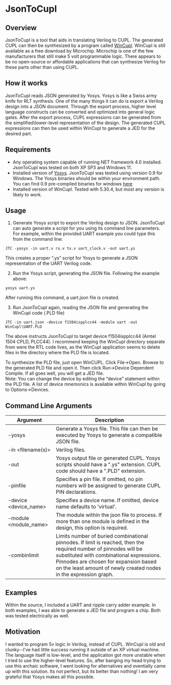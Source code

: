 # JsonToCupl

## Overview

JsonToCupl is a tool that aids in translating Verilog to CUPL.  The generated CUPL can then be synthesized by a program called [WinCupl](https://www.microchip.com/en-us/development-tool/WinCUPL).  WinCupl is still available as a free download by Microchip.  Microchip is one of the few manufacturers that still make 5 volt programmable logic.  There appears to be no open-source or affordable applications that can synthesize Verilog for these parts other than using CUPL.

## How it works

JsonToCupl reads JSON generated by Yosys.  Yosys is like a Swiss army knife for RLT synthesis.  One of the many things it can do is export a Verilog design into a JSON document.  Through the export process, higher level language constructs can be converted and optimized into general logic gates. After the export process, CUPL expressions can be generated from the simplified\lower-level representation of the design.  The generated CUPL expressions can then be used within WinCupl to generate a JED for the desired part.

## Requirements

* Any operating system capable of running NET framework 4.0 installed.   JsonToCupl was tested on both XP SP3 and Windows 11.  
* Installed version of [Yosys](https://yosyshq.net/yosys/).  JsonToCupl was tested using version 0.9 for Windows.  The Yosys binaries should be within your environment path.  You can find 0.9 pre-compiled binaries for windows [here](https://github.com/ScoopInstaller/Binary/raw/master/yosys/yosys-win32-mxebin-0.9.zip)
* Installed version of WinCupl. Tested with 5.30.4, but most any version is likely to work.

## Usage

1. Generate Yosys script to export the Verilog design to JSON.  JsonToCupl can auto generate a script for you using its command line parameters.  For example, within the provided UART example you could type this from the command line:
```
JTC -yosys -in uart.v rx.v tx.v uart_clock.v -out uart.ys
```
This creates a proper “.ys” script for Yosys to generate a JSON representation of the UART Verilog code.

2. Run the Yosys script, generating the JSON file.  Following the example above:
```
yosys uart.ys
```
After running this command, a uart.json file is created.

3. Run JsonToCupl again, reading the JSON file and generating the WinCupl code (.PLD file)
```
JTC -in uart.json -device f1504ispplcc44 -module uart -out WinCupl\UART.PLD
```
The above instructs JsonToCupl to target device f1504ispplcc44 (Amtel 1504 CPLD, PLCC44).  I recommend keeping the WinCupl directory separate from were the RTL code lives, as the WinCupl application seems to delete files in the directory where the PLD file is located.

To synthesize the PLD file, just open WinCUPL.  Click File->Open.  Browse to the generated PLD file and open it.  Then click Run->Device Dependent Compile.  If all goes well, you will get a JED file.  
Note:  You can change the device by editing the “device” statement within the PLD file.  A list of device mnemonics is available within WinCupl by going to Options->Devices.

## Command Line Arguments

| Argument | Description |
| -------- | ---------- |
| -yosys | Generate a Yosys file.  This file can then be executed by Yosys to generate a compatible JSON file. |
| -in <filename(s)> | Verilog files. |
| -out <filename> | Yosys output file or generated CUPL.  Yosys scripts should have a ".ys" extension.  CUPL code should have a ".PLD" extension. |
| -pinfile <filename> | Specifies a pin file.  If omitted, no pin numbers will be assigned to generate CUPL PIN declarations. |
| -device <device_name> | Specifies a device name.  If omitted, device name defaults to 'virtual'. |
| -module <module_name> | The module within the json file to process.  If more than one module is defined in the design, this option is required. |
| -combinlimit <integer> | Limits number of buried combinational pinnodes.  If limit is reached, then the required number of pinnodes will be substituted with combinational expressions.  Pinnodes are chosen for expansion based on the least amount of newly created nodes in the expression graph. |

## Examples

Within the source, I included a UART and ripple carry adder example.  In both examples, I was able to generate a JED file and program a chip.  Both was tested electrically as well. 

## Motivation

I wanted to program 5v logic in Verilog, instead of CUPL.  WinCupl is old and clunky--I’ve had little success running it outside of an XP virtual machine.  The language itself is low-level, and the application got more unstable when I tried to use the higher-level features.  So, after banging my head trying to use this archaic software, I went looking for alternatives and eventially came up with this solution.  Its not perfect, but its better than nothing!  I am very grateful that Yosys makes all this possible.

